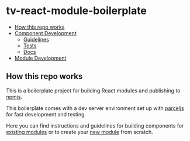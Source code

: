 # tv-react-module-boilerplate

* [How this repo works](#how-this-repo-works)
* [Component Development](./docs/Component.md)
    * [Guidelines](#guidelines)
    * [Tests](#testing)
    * [Docs](#docs)
* [Module Development](./docs/Module.md)

## How this repo works
This is a boilerplate project for building React modules and publishing to [npmjs](https://www.npmjs.com).

This boilerplate comes with a dev server environment set up with [parceljs](https://parceljs.org/) for fast development and testing.

Here you can find instructions and guidelines for building components for [existing modules](./docs/Component.md) or to create your [new module](./docs/Module.md) from scratch.